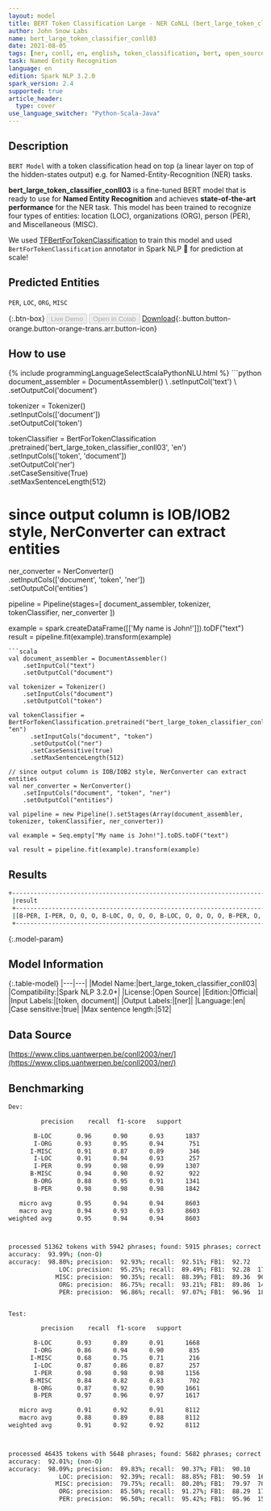 ```yaml
---
layout: model
title: BERT Token Classification Large - NER CoNLL (bert_large_token_classifier_conll03)
author: John Snow Labs
name: bert_large_token_classifier_conll03
date: 2021-08-05
tags: [ner, conll, en, english, token_classification, bert, open_source, large]
task: Named Entity Recognition
language: en
edition: Spark NLP 3.2.0
spark_version: 2.4
supported: true
article_header:
  type: cover
use_language_switcher: "Python-Scala-Java"
---
```


## Description

`BERT Model` with a token classification head on top (a linear layer on top of the hidden-states output) e.g. for Named-Entity-Recognition (NER) tasks.


**bert_large_token_classifier_conll03** is a fine-tuned BERT model that is ready to use for **Named Entity Recognition** and achieves **state-of-the-art performance** for the NER task. This model has been trained to recognize four types of entities: location (LOC), organizations (ORG), person (PER), and Miscellaneous (MISC). 

We used [TFBertForTokenClassification](https://huggingface.co/transformers/model_doc/bert.html#tfbertfortokenclassification) to train this model and used `BertForTokenClassification` annotator in Spark NLP 🚀 for prediction at scale!

## Predicted Entities

`PER`, `LOC`, `ORG`, `MISC`

{:.btn-box}
<button class="button button-orange" disabled>Live Demo</button>
<button class="button button-orange" disabled>Open in Colab</button>
[Download](https://s3.amazonaws.com/auxdata.johnsnowlabs.com/public/models/bert_large_token_classifier_conll03_en_3.2.0_2.4_1628171471927.zip){:.button.button-orange.button-orange-trans.arr.button-icon}

## How to use



<div class="tabs-box" markdown="1">
{% include programmingLanguageSelectScalaPythonNLU.html %}
```python
document_assembler = DocumentAssembler() \
    .setInputCol('text') \
    .setOutputCol('document')

tokenizer = Tokenizer() \
    .setInputCols(['document']) \
    .setOutputCol('token')

tokenClassifier = BertForTokenClassification \
      .pretrained('bert_large_token_classifier_conll03', 'en') \
      .setInputCols(['token', 'document']) \
      .setOutputCol('ner') \
      .setCaseSensitive(True) \
      .setMaxSentenceLength(512)

# since output column is IOB/IOB2 style, NerConverter can extract entities
ner_converter = NerConverter() \
    .setInputCols(['document', 'token', 'ner']) \
    .setOutputCol('entities')

pipeline = Pipeline(stages=[
    document_assembler, 
    tokenizer,
    tokenClassifier,
    ner_converter
])

example = spark.createDataFrame([['My name is John!']]).toDF("text")
result = pipeline.fit(example).transform(example)
```
```scala
val document_assembler = DocumentAssembler() 
    .setInputCol("text") 
    .setOutputCol("document")

val tokenizer = Tokenizer() 
    .setInputCols("document") 
    .setOutputCol("token")

val tokenClassifier = BertForTokenClassification.pretrained("bert_large_token_classifier_conll03", "en")
      .setInputCols("document", "token")
      .setOutputCol("ner")
      .setCaseSensitive(true)
      .setMaxSentenceLength(512)

// since output column is IOB/IOB2 style, NerConverter can extract entities
val ner_converter = NerConverter() 
    .setInputCols("document", "token", "ner") 
    .setOutputCol("entities")

val pipeline = new Pipeline().setStages(Array(document_assembler, tokenizer, tokenClassifier, ner_converter))

val example = Seq.empty["My name is John!"].toDS.toDF("text")

val result = pipeline.fit(example).transform(example)
```
</div>

## Results

```bash
+------------------------------------------------------------------------------------+
 |result                                                                              |
 +------------------------------------------------------------------------------------+
 |[B-PER, I-PER, O, O, O, B-LOC, O, O, O, B-LOC, O, O, O, O, B-PER, O, O, O, O, B-LOC]|
 +------------------------------------------------------------------------------------+
```

{:.model-param}
## Model Information

{:.table-model}
|---|---|
|Model Name:|bert_large_token_classifier_conll03|
|Compatibility:|Spark NLP 3.2.0+|
|License:|Open Source|
|Edition:|Official|
|Input Labels:|[token, document]|
|Output Labels:|[ner]|
|Language:|en|
|Case sensitive:|true|
|Max sentence length:|512|

## Data Source

[https://www.clips.uantwerpen.be/conll2003/ner/](https://www.clips.uantwerpen.be/conll2003/ner/)

## Benchmarking

```bash
Dev:

         precision    recall  f1-score   support

       B-LOC       0.96      0.90      0.93      1837
       I-ORG       0.93      0.95      0.94       751
      I-MISC       0.91      0.87      0.89       346
       I-LOC       0.91      0.94      0.93       257
       I-PER       0.99      0.98      0.99      1307
      B-MISC       0.94      0.90      0.92       922
       B-ORG       0.88      0.95      0.91      1341
       B-PER       0.98      0.98      0.98      1842

   micro avg       0.95      0.94      0.94      8603
   macro avg       0.94      0.93      0.93      8603
weighted avg       0.95      0.94      0.94      8603



processed 51362 tokens with 5942 phrases; found: 5915 phrases; correct: 5497.
accuracy:  93.99%; (non-O)
accuracy:  98.80%; precision:  92.93%; recall:  92.51%; FB1:  92.72
              LOC: precision:  95.25%; recall:  89.49%; FB1:  92.28  1726
             MISC: precision:  90.35%; recall:  88.39%; FB1:  89.36  902
              ORG: precision:  86.75%; recall:  93.21%; FB1:  89.86  1441
              PER: precision:  96.86%; recall:  97.07%; FB1:  96.96  1846


Test:

         precision    recall  f1-score   support

       B-LOC       0.93      0.89      0.91      1668
       I-ORG       0.86      0.94      0.90       835
      I-MISC       0.68      0.75      0.71       216
       I-LOC       0.87      0.86      0.87       257
       I-PER       0.98      0.98      0.98      1156
      B-MISC       0.84      0.82      0.83       702
       B-ORG       0.87      0.92      0.90      1661
       B-PER       0.97      0.96      0.97      1617

   micro avg       0.91      0.92      0.91      8112
   macro avg       0.88      0.89      0.88      8112
weighted avg       0.91      0.92      0.92      8112



processed 46435 tokens with 5648 phrases; found: 5682 phrases; correct: 5104.
accuracy:  92.01%; (non-O)
accuracy:  98.09%; precision:  89.83%; recall:  90.37%; FB1:  90.10
              LOC: precision:  92.39%; recall:  88.85%; FB1:  90.59  1604
             MISC: precision:  79.75%; recall:  80.20%; FB1:  79.97  706
              ORG: precision:  85.50%; recall:  91.27%; FB1:  88.29  1773
              PER: precision:  96.50%; recall:  95.42%; FB1:  95.96  1599

```